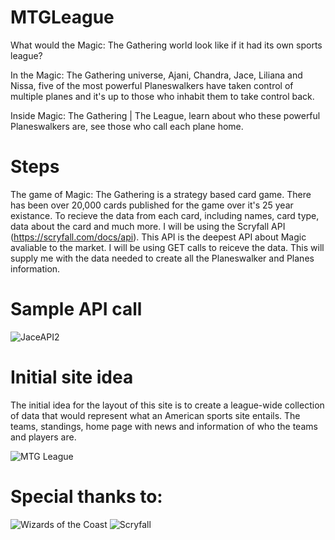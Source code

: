 # MTGLeague

What would the Magic: The Gathering world look like if it had its own sports league?

In the Magic: The Gathering universe, Ajani, Chandra, Jace, Liliana and Nissa, five of the most powerful Planeswalkers have taken control of multiple planes and it's up to those who inhabit them to take control back.

Inside Magic: The Gathering | The League, learn about who these powerful Planeswalkers are, see those who call each plane home.

# Steps

The game of Magic: The Gathering is a strategy based card game. There has been over 20,000 cards published for the game over it's 25 year existance. To recieve the data from each card, including names, card type, data about the card and much more. I will be using the Scryfall API (https://scryfall.com/docs/api). This API is the deepest API about Magic avaliable to the market. I will be using GET calls to reiceve the data. This will supply me with the data needed to create all the Planeswalker and Planes information.

# Sample API call

![JaceAPI2](https://github.com/user-attachments/assets/baf7a366-81ee-420b-aee4-8a4862404000)

# Initial site idea

The initial idea for the layout of this site is to create a league-wide collection of data that would represent what an American sports site entails. The teams, standings, home page with news and information of who the teams and players are.

![MTG League](https://github.com/user-attachments/assets/d0df8fd6-1750-42df-98fb-73df7e3637a9)

# Special thanks to:

![Wizards of the Coast](https://magic.wizards.com/en)
![Scryfall](https://scryfall.com/docs/api)